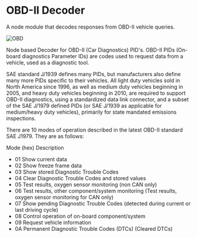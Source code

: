 # OBD-II Decoder

A node module that decodes responses from OBD-II vehicle queries.

![OBD](http://www.totalcardiagnostics.com/images/connectorblue.gif)

Node based Decoder for OBD-II (Car Diagnostics) PID's. OBD-II PIDs (On-board diagnostics Parameter IDs) are codes used to request data from a vehicle, used as a diagnostic tool.

SAE standard J/1939 defines many PIDs, but manufacturers also define many more PIDs specific to their vehicles. All light duty vehicles sold in North America since 1996, as well as medium duty vehicles beginning in 2005, and heavy duty vehicles beginning in 2010, are required to support OBD-II diagnostics, using a standardized data link connector, and a subset of the SAE J/1979 defined PIDs (or SAE J/1939 as applicable for medium/heavy duty vehicles), primarily for state mandated emissions inspections.

There are 10 modes of operation described in the latest OBD-II standard SAE J1979. They are as follows:

Mode (hex)	Description
* 01	Show current data
* 02	Show freeze frame data
* 03	Show stored Diagnostic Trouble Codes
* 04	Clear Diagnostic Trouble Codes and stored values
* 05	Test results, oxygen sensor monitoring (non CAN only)
* 06	Test results, other component/system monitoring (Test results, oxygen sensor monitoring for CAN only)
* 07	Show pending Diagnostic Trouble Codes (detected during current or last driving cycle)
* 08	Control operation of on-board component/system
* 09	Request vehicle information
* 0A	Permanent Diagnostic Trouble Codes (DTCs) (Cleared DTCs)
